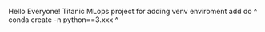 Hello Everyone! Titanic MLops project
for adding venv enviroment add do ^
conda create -n <env name> python==3.xxx ^ 

